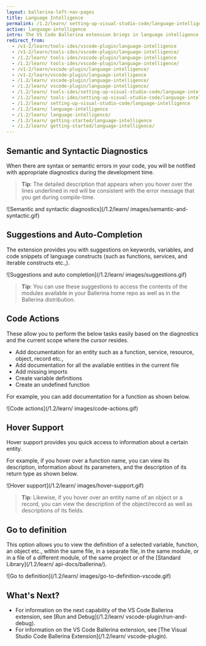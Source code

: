 ```yaml
---
layout: ballerina-left-nav-pages
title: Language Intelligence
permalink: /1.2/learn/ setting-up-visual-studio-code/language-intelligence/
active: language-intelligence
intro: The VS Code Ballerina extension brings in language intelligence to enhance the development experience and increase its efficiency. Language intelligence is built in to the extension via a Language Server implementation, which consists of the below language intelligence options.
redirect_from:
  - /v1-2/learn/tools-ides/vscode-plugin/language-intelligence
  - /v1-2/learn/tools-ides/vscode-plugin/language-intelligence/
  - /1.2/learn/ tools-ides/vscode-plugin/language-intelligence
  - /1.2/learn/ tools-ides/vscode-plugin/language-intelligence/
  - /v1-2/learn/vscode-plugin/language-intelligence/
  - /v1-2/learn/vscode-plugin/language-intelligence
  - /1.2/learn/ vscode-plugin/language-intelligence/
  - /1.2/learn/ vscode-plugin/language-intelligence/
  - /1.2/learn/ tools-ides/setting-up-visual-studio-code/language-intelligence
  - /1.2/learn/ tools-ides/setting-up-visual-studio-code/language-intelligence/
  - /1.2/learn/ setting-up-visual-studio-code/language-intelligence
  - /1.2/learn/ language-intelligence
  - /1.2/learn/ language-intelligence/
  - /1.2/learn/ getting-started/language-intelligence
  - /1.2/learn/ getting-started/language-intelligence/
---
```


## Semantic and Syntactic Diagnostics

When there are syntax or semantic errors in your code, you will be notified with appropriate diagnostics during the development time. 

> **Tip**: The detailed description that appears when you hover over the lines underlined in red will be consistent with the error message that you get during compile-time.

![Semantic and syntactic diagnostics](/1.2/learn/ images/semantic-and-syntactic.gif)

## Suggestions and Auto-Completion

The extension provides you with suggestions on keywords, variables, and code snippets of language constructs (such as functions, services, and iterable constructs etc.,).

![Suggestions and auto completion](/1.2/learn/ images/suggestions.gif)

> **Tip**: You can use these suggestions to access the contents of the modules available in your Ballerina home repo as well as in the Ballerina distribution.

## Code Actions

These allow you to perform the below tasks easily based on the diagnostics and the current scope where the cursor resides. 

- Add documentation for an entity such as a function, service, resource, object, record etc.,
- Add documentation for all the available entities in the current file
- Add missing imports 
- Create variable definitions
- Create an undefined function

For example, you can add documentation for a function as shown below.

 ![Code actions](/1.2/learn/ images/code-actions.gif)

## Hover Support

 Hover support provides you quick access to information about a certain entity. 
 
 For example, if you hover over a function name, you can view its description, information about its parameters, and the description of its return type as shown below.

  ![Hover support](/1.2/learn/ images/hover-support.gif)
 
 > **Tip**: Likewise, if you hover over an entity name of an object or a record, you can view the description of the object/record as well as descriptions of its fields.

## Go to definition

This option allows you to view the definition of a selected variable, function, an object etc., within the same file, in a separate file, in the same module, or in a file of a different module, of the same project or of the [Standard Library](/1.2/learn/ api-docs/ballerina/).

![Go to definition](/1.2/learn/ images/go-to-definition-vscode.gif)

## What's Next?

 - For information on the next capability of the VS Code Ballerina extension, see [Run and Debug](/1.2/learn/ vscode-plugin/run-and-debug).
 - For information on the VS Code Ballerina extension, see [The Visual Studio Code Ballerina Extension](/1.2/learn/ vscode-plugin).